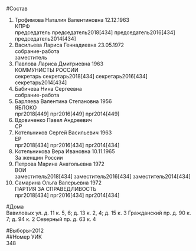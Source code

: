 #Состав  
1. Трофимова Наталия Валентиновна 12.12.1963  
    КПРФ  
    председатель председатель2018[434] председатель2016[434] председатель2014[434]  
2. Васильева Лариса Геннадиевна 23.05.1972  
    собрание-работа  
    заместитель  
3. Павлова Лариса Дмитриевна 1963  
    КОММУНИСТЫ РОССИИ  
    секретарь секретарь2018[434] секретарь2016[434] секретарь2014[434]  
4. Бабичева Нина Сергеевна  
    собрание-работа  
5. Барляева Валентина Степановна 1956  
    ЯБЛОКО  
    прг2018[449] прг2016[449] прг2014[449]  
6. Вдовиченко Павел Андреевич  
    СР  
7. Котельников Сергей Васильевич 1963  
    ЕР  
    прг2018[434] прг2016[434] прг2014[434]  
8. Котельникова Вера Ивановна 10.11.1965  
    За женщин России  
9. Петрова Марина Анатольевна 1972  
    ВОИ  
    заместитель2018[434] заместитель2016[434] заместитель2014[434]  
10. Самарина Ольга Валерьевна 1972  
    ПАРТИЯ ЗА СПРАВЕДЛИВОСТЬ  
    прг2018[434] прг2016[434] прг2014[434]  
  
#Дома  
Вавиловых ул. д. 11 к. 5, 6; д. 13 к. 2, 4; д. 15 к. 3 Гражданский пр. д. 90 к. 7; д. 94 к. 2 Северный пр. д. 63 к. 4  
  
#Выборы-2012  
##Номер УИК  
348  

